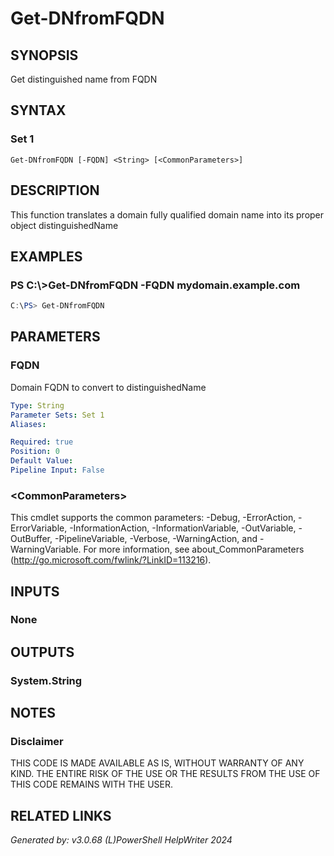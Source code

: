 ﻿# Get-DNfromFQDN

## SYNOPSIS
Get distinguished name from FQDN

## SYNTAX

### Set 1
```
Get-DNfromFQDN [-FQDN] <String> [<CommonParameters>]
```

## DESCRIPTION
This function translates a domain fully qualified domain name into its proper object distinguishedName

## EXAMPLES

### PS C:\\\>Get-DNfromFQDN -FQDN mydomain.example.com

```powershell
C:\PS> Get-DNfromFQDN
```

## PARAMETERS

### FQDN
Domain FQDN to convert to distinguishedName

```yaml
Type: String
Parameter Sets: Set 1
Aliases: 

Required: true
Position: 0
Default Value: 
Pipeline Input: False
```

### \<CommonParameters\>
This cmdlet supports the common parameters: -Debug, -ErrorAction, -ErrorVariable, -InformationAction, -InformationVariable, -OutVariable, -OutBuffer, -PipelineVariable, -Verbose, -WarningAction, and -WarningVariable. For more information, see about_CommonParameters (http://go.microsoft.com/fwlink/?LinkID=113216).

## INPUTS

### None


## OUTPUTS

### System.String


## NOTES

### Disclaimer
THIS CODE IS MADE AVAILABLE AS IS, WITHOUT WARRANTY OF ANY KIND. THE ENTIRE RISK OF THE USE OR THE RESULTS FROM THE USE OF THIS CODE REMAINS WITH THE USER.

## RELATED LINKS


*Generated by: v3.0.68 (L)PowerShell HelpWriter 2024*
